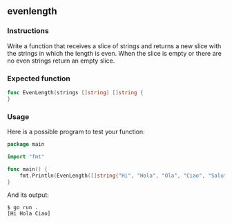 ## evenlength

### Instructions

Write a function that receives a slice of strings and returns a new slice with the strings in which the length is even. When the slice is empty or there are no even strings return an empty slice.

### Expected function

```go
func EvenLength(strings []string) []string {
}
```

### Usage

Here is a possible program to test your function:

```go
package main

import "fmt"

func main() {
    fmt.Println(EvenLength([]string{"Hi", "Hola", "Ola", "Ciao", "Salut", "Hallo"}))
}
```

And its output:

```console
$ go run .
[Hi Hola Ciao]
```
